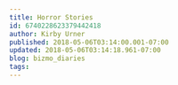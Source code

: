 ```yaml
---
title: Horror Stories
id: 6740228623379442418
author: Kirby Urner
published: 2018-05-06T03:14:00.001-07:00
updated: 2018-05-06T03:14:18.961-07:00
blog: bizmo_diaries
tags: 
---
```


